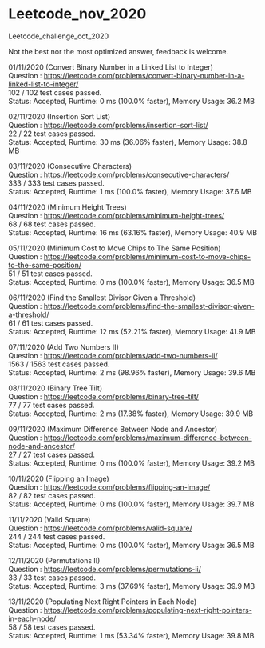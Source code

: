 # Leetcode_nov_2020
Leetcode_challenge_oct_2020

Not the best nor the most optimized answer, feedback is welcome.


01/11/2020 (Convert Binary Number in a Linked List to Integer) \
Question : https://leetcode.com/problems/convert-binary-number-in-a-linked-list-to-integer/ \
102 / 102 test cases passed.\
Status: Accepted, Runtime: 0 ms (100.0% faster), Memory Usage: 36.2 MB 

02/11/2020 (Insertion Sort List) \
Question : https://leetcode.com/problems/insertion-sort-list/ \
22 / 22 test cases passed.\
Status: Accepted, Runtime: 30 ms (36.06% faster), Memory Usage: 38.8 MB 

03/11/2020 (Consecutive Characters) \
Question : https://leetcode.com/problems/consecutive-characters/ \
333 / 333 test cases passed.\
Status: Accepted, Runtime: 1 ms (100.0% faster), Memory Usage: 37.6 MB 

04/11/2020 (Minimum Height Trees) \
Question : https://leetcode.com/problems/minimum-height-trees/ \
68 / 68 test cases passed.\
Status: Accepted, Runtime: 16 ms (63.16% faster), Memory Usage: 40.9 MB 

05/11/2020 (Minimum Cost to Move Chips to The Same Position) \
Question : https://leetcode.com/problems/minimum-cost-to-move-chips-to-the-same-position/ \
51 / 51 test cases passed.\
Status: Accepted, Runtime: 0 ms (100.0% faster), Memory Usage: 36.5 MB 

06/11/2020 (Find the Smallest Divisor Given a Threshold) \
Question : https://leetcode.com/problems/find-the-smallest-divisor-given-a-threshold/ \
61 / 61 test cases passed.\
Status: Accepted, Runtime: 12 ms (52.21% faster), Memory Usage: 41.9 MB 

07/11/2020 (Add Two Numbers II) \
Question : https://leetcode.com/problems/add-two-numbers-ii/ \
1563 / 1563 test cases passed.\
Status: Accepted, Runtime: 2 ms (98.96% faster), Memory Usage: 39.6 MB 

08/11/2020 (Binary Tree Tilt) \
Question : https://leetcode.com/problems/binary-tree-tilt/ \
77 / 77 test cases passed.\
Status: Accepted, Runtime: 2 ms (17.38% faster), Memory Usage: 39.9 MB 

09/11/2020 (Maximum Difference Between Node and Ancestor) \
Question : https://leetcode.com/problems/maximum-difference-between-node-and-ancestor/ \
27 / 27 test cases passed.\
Status: Accepted, Runtime: 0 ms (100.0% faster), Memory Usage: 39.2 MB 

10/11/2020 (Flipping an Image) \
Question : https://leetcode.com/problems/flipping-an-image/ \
82 / 82 test cases passed.\
Status: Accepted, Runtime: 0 ms (100.0% faster), Memory Usage: 39.7 MB 

11/11/2020 (Valid Square) \
Question : https://leetcode.com/problems/valid-square/ \
244 / 244 test cases passed.\
Status: Accepted, Runtime: 0 ms (100.0% faster), Memory Usage: 36.5 MB 

12/11/2020 (Permutations II) \
Question : https://leetcode.com/problems/permutations-ii/ \
33 / 33 test cases passed.\
Status: Accepted, Runtime: 3 ms (37.69% faster), Memory Usage: 39.9 MB 

13/11/2020 (Populating Next Right Pointers in Each Node) \
Question : https://leetcode.com/problems/populating-next-right-pointers-in-each-node/ \
58 / 58 test cases passed.\
Status: Accepted, Runtime: 1 ms (53.34% faster), Memory Usage: 39.8 MB 
